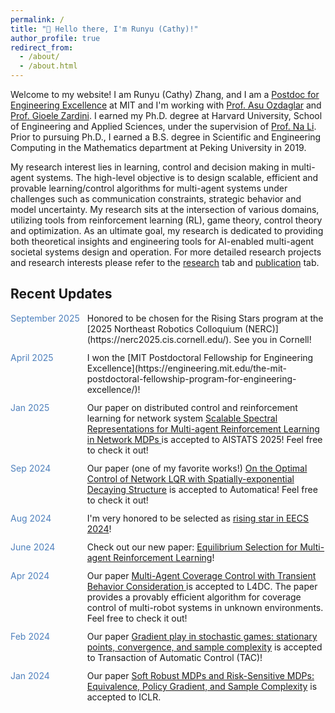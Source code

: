 ```yaml
---
permalink: /
title: "👋 Hello there, I'm Runyu (Cathy)!"
author_profile: true
redirect_from: 
  - /about/
  - /about.html
---
```


Welcome to my website! I am Runyu (Cathy) Zhang, and I am a [Postdoc for Engineering Excellence](https://engineering.mit.edu/the-mit-postdoctoral-fellowship-program-for-engineering-excellence/) at MIT and I'm working with [Prof. Asu Ozdaglar](https://asu.mit.edu/) and [Prof. Gioele Zardini](https://zardini.mit.edu/people/prof-gioele-zardini/). I earned my Ph.D. degree at Harvard University, School of Engineering and Applied Sciences, under the supervision of [Prof. Na Li](https://nali.seas.harvard.edu/). Prior to pursuing Ph.D., I earned a B.S. degree in Scientific and Engineering Computing in the Mathematics department at Peking University in 2019. 

My research interest lies in learning, control and decision making in multi-agent systems. The high-level objective is to design scalable, efficient and provable learning/control algorithms for multi-agent systems under challenges such as communication constraints, strategic behavior and model uncertainty. My research sits at the intersection of various domains, utilizing tools from reinforcement learning (RL), game theory, control theory and optimization. As an ultimate goal, my research is dedicated to providing both theoretical insights and engineering tools for AI-enabled multi-agent societal systems design and operation. For more detailed research projects and research interests please refer to the [research](https://dianyu420376.github.io/runyu-cathy-zhang.github.io/research/) tab and [publication](https://dianyu420376.github.io/runyu-cathy-zhang.github.io/publications/) tab.



Recent Updates
----
<div style="display: grid; grid-template-columns: auto auto; gap: 12px;">
  <span style="color: #4F81BD;">September 2025</span>  <span> Honored to be chosen for the Rising Stars program at the [2025 Northeast Robotics Colloquium (NERC)](https://nerc2025.cis.cornell.edu/). See you in Cornell!
    </span>
<span style="color: #4F81BD;">April 2025</span>  <span> I won the [MIT Postdoctoral Fellowship for Engineering Excellence](https://engineering.mit.edu/the-mit-postdoctoral-fellowship-program-for-engineering-excellence/)! 
  </span>
<span style="color: #4F81BD;">Jan 2025</span>  <span> Our paper on distributed control and reinforcement learning for network system <a href="https://arxiv.org/abs/2410.17221">Scalable Spectral Representations for Multi-agent Reinforcement Learning in Network MDPs
</a> is accepted to AISTATS 2025! Feel free to check it out!
</span>
<span style="color: #4F81BD;">Sep 2024</span>  <span> Our paper (one of my favorite works!) <a href="https://arxiv.org/abs/2209.14376">On the Optimal Control of Network LQR with Spatially-exponential Decaying Structure</a> is accepted to Automatica! Feel free to check it out!
</span>
<span style="color: #4F81BD;">Aug 2024</span>  <span>I'm very honored to be selected as <a href="https://risingstars-eecs.mit.edu/"> rising star in EECS 2024</a>!
</span>
<span style="color: #4F81BD;">June 2024</span>  <span>Check out our new paper: <a href="https://arxiv.org/abs/2406.08844">Equilibrium Selection for Multi-agent Reinforcement Learning</a>!
</span>
<span style="color: #4F81BD;">Apr 2024</span>  <span>Our paper <a href="https://arxiv.org/abs/2404.05995">Multi-Agent Coverage Control with Transient Behavior Consideration
</a> is accepted to L4DC. The paper provides a provably efficient algorithm for coverage control of multi-robot systems in unknown environments. Feel free to check it out! 
</span>
<span style="color: #4F81BD;">Feb 2024</span>  <span>Our paper <a href="https://arxiv.org/abs/2106.00198">Gradient play in stochastic games: stationary points, convergence, and
sample complexity</a> is accepted to Transaction of Automatic Control (TAC)! 
</span>
<span style="color: #4F81BD;">Jan 2024</span>  <span>Our paper <a href="https://arxiv.org/abs/2306.11626">Soft Robust MDPs and Risk-Sensitive MDPs: Equivalence, Policy Gradient, and Sample Complexity</a> is accepted to ICLR.  
</span>
</div>



